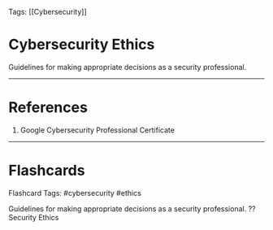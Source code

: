 Tags: [[Cybersecurity]]
# Cybersecurity Ethics

Guidelines for making appropriate decisions as a security professional.

---
# References

1. Google Cybersecurity Professional Certificate

---
# Flashcards

Flashcard Tags: #cybersecurity #ethics 

Guidelines for making appropriate decisions as a security professional.
??
Security Ethics
<!--SR:!2024-05-15,16,290!2024-05-03,4,210-->